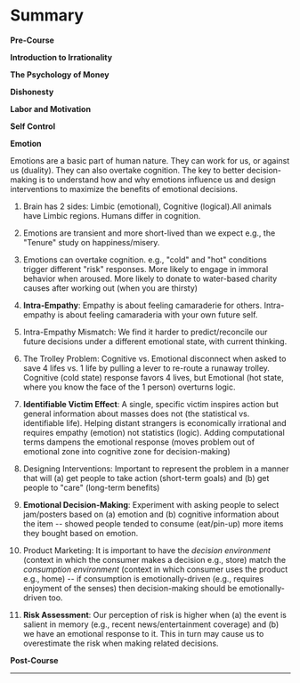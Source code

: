 # Summary

**Pre-Course**

**Introduction to Irrationality**

**The Psychology of Money**

**Dishonesty**

**Labor and Motivation**

**Self Control**

**Emotion**

Emotions are a basic part of human nature. They can work for us, or against us (duality).  They can also overtake cognition. The key to better decision-making is to understand how and why emotions influence us and design interventions to maximize the benefits of emotional decisions.

1. Brain has 2 sides: Limbic (emotional), Cognitive (logical).All animals have Limbic regions. Humans differ in cognition.
3. Emotions are transient and more short-lived than we expect e.g., the "Tenure" study on happiness/misery.
4. Emotions can overtake cognition. e.g., "cold" and "hot" conditions trigger different "risk" responses. More likely to engage in immoral behavior when aroused. More likely to donate to water-based charity causes after working out (when you are thirsty)

5. **Intra-Empathy**: Empathy is about feeling camaraderie for others. Intra-empathy is about feeling camaraderia with your own future self.
6. Intra-Empathy Mismatch: We find it harder to predict/reconcile our future decisions under a different emotional state, with current thinking.
7. The Trolley Problem: Cognitive vs. Emotional disconnect when asked to save 4 lifes vs. 1 life by pulling a lever to re-route a runaway trolley.  Cognitive (cold state) response favors 4 lives, but Emotional (hot state, where you know the face of the 1 person) overturns logic.

8. **Identifiable Victim Effect**: A single, specific victim inspires action but general information about masses does not (the statistical vs. identifiable life). Helping distant strangers is economically irrational and requires empathy (emotion) not statistics (logic). Adding computational terms dampens the emotional response (moves problem out of emotional zone into cognitive zone for decision-making)
9. Designing Interventions: Important to represent the problem in a manner that will (a) get people to take action (short-term goals) and (b) get people to "care" (long-term benefits)

10. **Emotional Decision-Making**: Experiment with asking people to select jam/posters based on (a) emotion and (b) cognitive information about the item -- showed people tended to consume (eat/pin-up) more items they bought based on emotion.
11. Product Marketing: It is important to have the *decision environment* (context in which the consumer makes a decision e.g., store) match the *consumption environment* (context in which consumer uses the product e.g., home) -- if consumption is emotionally-driven (e.g., requires enjoyment of the senses) then decision-making should be emotionally-driven too.

12. **Risk Assessment**: Our perception of risk is higher when (a) the event is salient in memory (e.g., recent news/entertainment coverage) and (b) we have an emotional response to it. This in turn may cause us to overestimate the risk when making related decisions.

**Post-Course**



****

